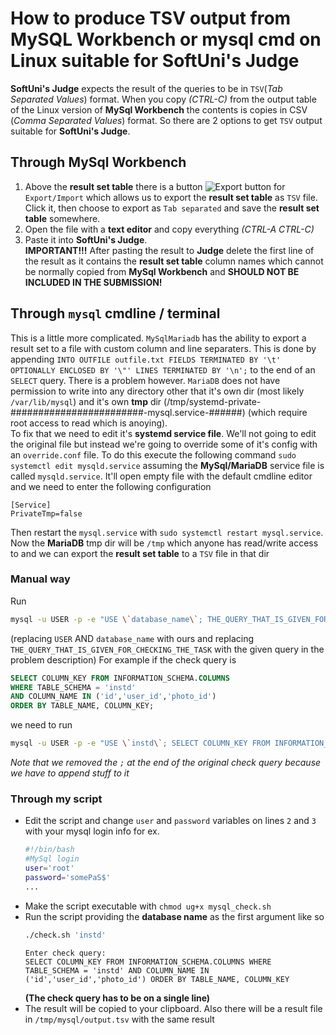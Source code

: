 # How to produce TSV output from MySQL Workbench or mysql cmd on Linux suitable for SoftUni's Judge
**SoftUni's Judge** expects the result of the queries to be in `TSV`(_Tab Separated Values_) format. When you copy _(CTRL-C)_ from the output table of the Linux version of **MySql Workbench** the contents is copies in CSV (_Comma Separated Values_) format. So there are 2 options to get `TSV` output suitable for **SoftUni's Judge**.
## Through MySql Workbench
1. Above the **result set table** there is a button ![Export button](https://i.gyazo.com/0cb3c89770dd8b833bc2ded460accf1b.png) for `Export/Import` which allows us to export the **result set table** as `TSV` file. Click it, then choose to export as `Tab separated` and save the **result set table** somewhere.
2. Open the file with a **text editor** and copy everything _(CTRL-A CTRL-C)_ 
3. Paste it into **SoftUni's Judge**.  
**IMPORTANT!!!** After pasting the result to **Judge** delete the first line of the result as it contains the **result set table** column names which cannot be normally copied from **MySql Workbench** and **SHOULD NOT BE INCLUDED IN THE SUBMISSION!**

## Through `mysql` cmdline / terminal
This is a little more complicated.
`MySqlMariadb` has the ability to export a result set to a file with custom column and line separaters. This is done by appending `INTO OUTFILE outfile.txt FIELDS TERMINATED BY '\t' OPTIONALLY ENCLOSED BY '\"' LINES TERMINATED BY '\n';` to the end of an `SELECT` query. There is a problem however. `MariaDB` does not have permission to write into any directory other that it's own dir (most likely `/var/lib/mysql`) and it's own **tmp** dir (/tmp/systemd-private-########################-mysql.service-######) (which require root access to read which is anoying).  
To fix that we need to edit it's **systemd service file**. We'll not going to edit the original file but instead we're going to override some of it's config with an `override.conf` file. To do this execute the following command `sudo systemctl edit mysqld.service` assuming the **MySql/MariaDB** service file is called `mysqld.service`. It'll open empty file with the default cmdline editor and we need to enter the following configuration
```systemd
[Service]
PrivateTmp=false
```
Then restart the `mysql.service` with `sudo systemctl restart mysql.service`.  
Now the **MariaDB** tmp dir will be `/tmp` which anyone has read/write access to and we can export the **result set table** to a `TSV` file in that dir

### Manual way
Run
```sh
mysql -u USER -p -e "USE \`database_name\`; THE_QUERY_THAT_IS_GIVEN_FOR_CHECKING_THE_TASK INTO OUTFILE '/tmp/output.tsv' FIELDS TERMINATED BY '\t' LINES TERMINATED BY '\n';"
```
(replacing `USER` AND `database_name` with ours and replacing `THE_QUERY_THAT_IS_GIVEN_FOR_CHECKING_THE_TASK` with the given query in the problem description)
For example if the check query is
```sql
SELECT COLUMN_KEY FROM INFORMATION_SCHEMA.COLUMNS
WHERE TABLE_SCHEMA = 'instd'
AND COLUMN_NAME IN ('id','user_id','photo_id')
ORDER BY TABLE_NAME, COLUMN_KEY;
```

we need to run
```sh
mysql -u USER -p -e "USE \`instd\`; SELECT COLUMN_KEY FROM INFORMATION_SCHEMA.COLUMNS WHERE TABLE_SCHEMA = 'instd' AND COLUMN_NAME IN ('id','user_id','photo_id') ORDER BY TABLE_NAME, COLUMN_KEY INTO OUTFILE '/tmp/output.tsv' FIELDS TERMINATED BY '\t' LINES TERMINATED BY '\n';"
```
_Note that we removed the `;` at the end of the original check query because we have to append stuff to it_
### Through my script
* Edit the script and change `user` and `password` variables on lines `2` and `3` with your mysql login info for ex.
  ```sh
  #!/bin/bash
  #MySql login
  user='root'
  password='somePaS$'
  ...
  ```
* Make the script executable with `chmod ug+x mysql_check.sh`
* Run the script providing the **database name** as the first argument like so
  ```sh
  ./check.sh 'instd'
  ```
  ```
  Enter check query:
  SELECT COLUMN_KEY FROM INFORMATION_SCHEMA.COLUMNS WHERE TABLE_SCHEMA = 'instd' AND COLUMN_NAME IN ('id','user_id','photo_id') ORDER BY TABLE_NAME, COLUMN_KEY
  ```
  **(The check query has to be on a single line)**
* The result will be copied to your clipboard. Also there will be a result file in `/tmp/mysql/output.tsv` with the same result
